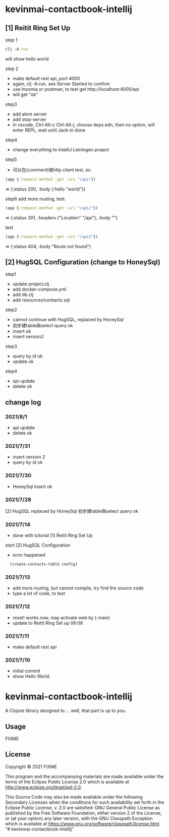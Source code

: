 # kevinmai-contactbook-intellij

## [1] Reitit Ring Set Up
step 1
```clojure
clj -A:run
```
will show hello world

step 2
- make default rest api, port 4000
- again, clj -A:run, see Server Started
  to confirm
- use Insomia or postman, to test get
  http://localhost:4000/api
- will get "ok"

step3
- add atom server
- add stop-server
- in vscode, Ctrl-Alt-c Ctrl-Alt-j, choose deps.edn,
  then no option, will enter REPL, wait until Jack-in
  done
  
step4
- change everything to IntelliJ Leiningen project

step5
- 可以在(comment)做http client test, ex: 
```clojure
(app {:request-method :get :uri "/api"})
```
=> {:status 200, :body {:hello "world"}}

step6
add more routing, test:
```clojure
(app {:request-method :get :uri "/api/"})
```
=> {:status 301, :headers {"Location" "/api"}, :body ""}

test
```clojure
(app {:request-method :get :uri "/api2"})
```
=> {:status 404, :body "Route not found"}

## [2] HugSQL Configuration (change to HoneySql)
step1
- update project.clj
- add docker-compose.yml
- add db.clj
- add resources/contacts.sql

step2
- cannot continue with HugSQL, replaced by HoneySql
- 初步建table與select query ok
- insert ok
- insert version2

step3
- query by id ok
- update ok

step4
- api update
- delete ok

## change log
### 2021/8/1
- api update
- delete ok
### 2021/7/31
- insert version 2
- query by id ok

### 2021/7/30
- HoneySql insert ok

### 2021/7/28
[2] HugSQL replaced by HoneySql
初步建table與select query ok

### 2021/7/14
- done with tutorial [1] Reitit Ring Set Up

start [2] HugSQL Configuration

- error happened
```clojure
  (create-contacts-table config)
```

### 2021/7/13
- add more routing, but cannot compile, try find the source code
- type a lot of code, to test

### 2021/7/12
- reset! works now, may activate web by (-main)
- update to Reitit Ring Set up 06:08

### 2021/7/11
- make default rest api

### 2021/7/10
- initial commit
- show Hello World

#
#
#
#
#
#
#
#
# kevinmai-contactbook-intellij

A Clojure library designed to ... well, that part is up to you.

## Usage

FIXME

## License

Copyright © 2021 FIXME

This program and the accompanying materials are made available under the
terms of the Eclipse Public License 2.0 which is available at
http://www.eclipse.org/legal/epl-2.0.

This Source Code may also be made available under the following Secondary
Licenses when the conditions for such availability set forth in the Eclipse
Public License, v. 2.0 are satisfied: GNU General Public License as published by
the Free Software Foundation, either version 2 of the License, or (at your
option) any later version, with the GNU Classpath Exception which is available
at https://www.gnu.org/software/classpath/license.html.
"# kevinmai-contactbook-intellij" 
